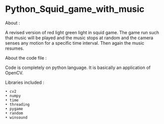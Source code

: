 # Python_Squid_game_with_music

About :

A revised version of red light green light in squid game. The game run such that music will be played and the music stops at random and the camera senses any motion for a specific time interval.
Then again the music resumes.

About the code file :

Code is completely on python language. It is basically an application of OpenCV.


Libraries included :
	
	• cv2
	• numpy
	• time
	• threading
	• pygame
	• random
	• winsound

